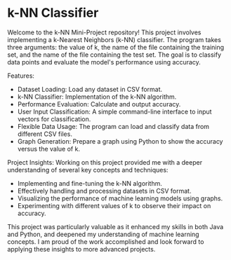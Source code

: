 # k-NN Classifier

Welcome to the k-NN Mini-Project repository! This project involves implementing a k-Nearest Neighbors (k-NN) classifier. The program takes three arguments: the value of k, the name of the file containing the training set, and the name of the file containing the test set. The goal is to classify data points and evaluate the model's performance using accuracy.

Features:

* Dataset Loading: Load any dataset in CSV format.
* k-NN Classifier: Implementation of the k-NN algorithm.
* Performance Evaluation: Calculate and output accuracy.
* User Input Classification: A simple command-line interface to input vectors for classification.
* Flexible Data Usage: The program can load and classify data from different CSV files.
* Graph Generation: Prepare a graph using Python to show the accuracy versus the value of k.

Project Insights:
Working on this project provided me with a deeper understanding of several key concepts and techniques:

* Implementing and fine-tuning the k-NN algorithm.
* Effectively handling and processing datasets in CSV format.
* Visualizing the performance of machine learning models using graphs.
* Experimenting with different values of k to observe their impact on accuracy.
  
This project was particularly valuable as it enhanced my skills in both Java and Python, and deepened my understanding of machine learning concepts. I am proud of the work accomplished and look forward to applying these insights to more advanced projects.

